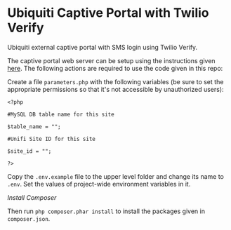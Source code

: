 # Ubiquiti Captive Portal with Twilio Verify
Ubiquiti external captive portal with SMS login using Twilio Verify. 

The captive portal web server can be setup using the instructions given [here](https://gist.github.com/nasirhafeez/4e1c2c5536d313db96e2b4ce4b3b269e). The following actions are required to use the code given in this repo:
 
Create a file `parameters.php` with the following variables (be sure to set the appropriate permissions so that it's not accessible by unauthorized users):
 ```
<?php

#MySQL DB table name for this site

$table_name = "";

#Unifi Site ID for this site

$site_id = "";

?>
```

Copy the `.env.example` file to the upper level folder and change its name to `.env`. Set the values of project-wide environment variables in it.

*Install Composer*

Then run `php composer.phar install` to install the packages given in `composer.json`.
